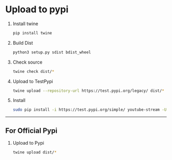 # Upload to pypi

1. Install twine

    ```bash
    pip install twine
    ```

2. Build Dist

    ```bash
    python3 setup.py sdist bdist_wheel
    ```

3. Check source

    ```bash
    twine check dist/*
    ```

4. Upload to TestPypi

    ```bash
    twine upload --repository-url https://test.pypi.org/legacy/ dist/*
    ```

5. Install

    ```bash
    sudo pip install -i https://test.pypi.org/simple/ youtube-stream -U
    ```
---

## For Official Pypi

1. Upload to Pypi

    ```bash
    twine upload dist/*
    ```
